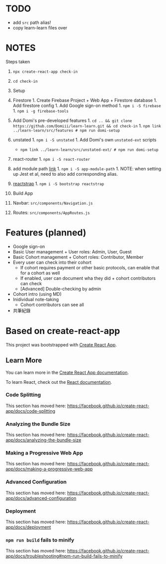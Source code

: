 # TODO

* add `src` path alias!
* copy learn-learn files over


# NOTES

Steps taken
1. `npx create-react-app check-in`
1. `cd check-in`
1. Setup
  1. Firestore
    1. Create Firebase Project + Web App + Firestore database
    1. Add firestore config
    1. Add Google sign-on method
    1. `npm i -S firebase`
    1. `npm i -g firebase-tools`
  1. Add Domi's pre-developed features
    1. `cd .. && git clone https://github.com/Domiii/learn-learn.git && cd check-in`
    1. `npm link ../learn-learn/src/features # npm run domi-setup`
  1. unstated
    1. `npm i -S unstated`
    1. Add Domi's own `unstated-ext` scripts
      * `npm link ../learn-learn/src/unstated-ext/ # npm run domi-setup`
  1. react-router
    1. `npm i -S react-router`
  1. add module path [link](https://www.npmjs.com/package/app-module-path)
    1. `npm i -S app-module-path`
    1. NOTE: when setting up Jest et al, need to also add corresponding alias.
  1. [reactstrap](https://www.npmjs.com/package/reactstrap)
    1. `npm i -S bootstrap reactstrap`

1. Build App
  1. Navbar: `src/components/Navigation.js`
  1. Routes: `src/components/AppRoutes.js`

# Features (planned)

* Google sign-on
* Basic User management + User roles: Admin, User, Guest
* Basic Cohort management + Cohort roles: Contributor, Member
* Every user can check into their cohort
  * If cohort requires payment or other basic protocols, can enable that for a cohort as well
  * If enabled, user can document wha they did + cohort contributors can check
  * [Advanced] Double-checking by admin
* Cohort intro (using MD)
* Inidividual note-taking
  * Cohort contributors can see all
* 共筆紀錄


# Based on create-react-app

This project was bootstrapped with [Create React App](https://github.com/facebook/create-react-app).

## Learn More

You can learn more in the [Create React App documentation](https://facebook.github.io/create-react-app/docs/getting-started).

To learn React, check out the [React documentation](https://reactjs.org/).

### Code Splitting

This section has moved here: https://facebook.github.io/create-react-app/docs/code-splitting

### Analyzing the Bundle Size

This section has moved here: https://facebook.github.io/create-react-app/docs/analyzing-the-bundle-size

### Making a Progressive Web App

This section has moved here: https://facebook.github.io/create-react-app/docs/making-a-progressive-web-app

### Advanced Configuration

This section has moved here: https://facebook.github.io/create-react-app/docs/advanced-configuration

### Deployment

This section has moved here: https://facebook.github.io/create-react-app/docs/deployment

### `npm run build` fails to minify

This section has moved here: https://facebook.github.io/create-react-app/docs/troubleshooting#npm-run-build-fails-to-minify
